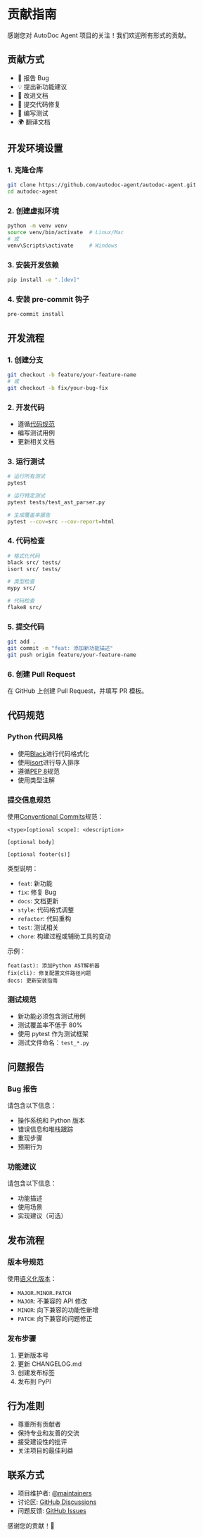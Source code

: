 # 贡献指南

感谢您对 AutoDoc Agent 项目的关注！我们欢迎所有形式的贡献。

## 贡献方式

- 🐛 报告 Bug
- 💡 提出新功能建议
- 📝 改进文档
- 🔧 提交代码修复
- 🧪 编写测试
- 🌍 翻译文档

## 开发环境设置

### 1. 克隆仓库

```bash
git clone https://github.com/autodoc-agent/autodoc-agent.git
cd autodoc-agent
```

### 2. 创建虚拟环境

```bash
python -m venv venv
source venv/bin/activate  # Linux/Mac
# 或
venv\Scripts\activate     # Windows
```

### 3. 安装开发依赖

```bash
pip install -e ".[dev]"
```

### 4. 安装 pre-commit 钩子

```bash
pre-commit install
```

## 开发流程

### 1. 创建分支

```bash
git checkout -b feature/your-feature-name
# 或
git checkout -b fix/your-bug-fix
```

### 2. 开发代码

- 遵循[代码规范](#代码规范)
- 编写测试用例
- 更新相关文档

### 3. 运行测试

```bash
# 运行所有测试
pytest

# 运行特定测试
pytest tests/test_ast_parser.py

# 生成覆盖率报告
pytest --cov=src --cov-report=html
```

### 4. 代码检查

```bash
# 格式化代码
black src/ tests/
isort src/ tests/

# 类型检查
mypy src/

# 代码检查
flake8 src/
```

### 5. 提交代码

```bash
git add .
git commit -m "feat: 添加新功能描述"
git push origin feature/your-feature-name
```

### 6. 创建 Pull Request

在 GitHub 上创建 Pull Request，并填写 PR 模板。

## 代码规范

### Python 代码风格

- 使用[Black](https://black.readthedocs.io/)进行代码格式化
- 使用[isort](https://pycqa.github.io/isort/)进行导入排序
- 遵循[PEP 8](https://www.python.org/dev/peps/pep-0008/)规范
- 使用类型注解

### 提交信息规范

使用[Conventional Commits](https://www.conventionalcommits.org/)规范：

```
<type>[optional scope]: <description>

[optional body]

[optional footer(s)]
```

类型说明：

- `feat`: 新功能
- `fix`: 修复 Bug
- `docs`: 文档更新
- `style`: 代码格式调整
- `refactor`: 代码重构
- `test`: 测试相关
- `chore`: 构建过程或辅助工具的变动

示例：

```
feat(ast): 添加Python AST解析器
fix(cli): 修复配置文件路径问题
docs: 更新安装指南
```

### 测试规范

- 新功能必须包含测试用例
- 测试覆盖率不低于 80%
- 使用 pytest 作为测试框架
- 测试文件命名：`test_*.py`

## 问题报告

### Bug 报告

请包含以下信息：

- 操作系统和 Python 版本
- 错误信息和堆栈跟踪
- 重现步骤
- 预期行为

### 功能建议

请包含以下信息：

- 功能描述
- 使用场景
- 实现建议（可选）

## 发布流程

### 版本号规范

使用[语义化版本](https://semver.org/lang/zh-CN/)：

- `MAJOR.MINOR.PATCH`
- `MAJOR`: 不兼容的 API 修改
- `MINOR`: 向下兼容的功能性新增
- `PATCH`: 向下兼容的问题修正

### 发布步骤

1. 更新版本号
2. 更新 CHANGELOG.md
3. 创建发布标签
4. 发布到 PyPI

## 行为准则

- 尊重所有贡献者
- 保持专业和友善的交流
- 接受建设性的批评
- 关注项目的最佳利益

## 联系方式

- 项目维护者: [@maintainers](https://github.com/orgs/autodoc-agent/people)
- 讨论区: [GitHub Discussions](https://github.com/autodoc-agent/autodoc-agent/discussions)
- 问题反馈: [GitHub Issues](https://github.com/autodoc-agent/autodoc-agent/issues)

感谢您的贡献！🎉

